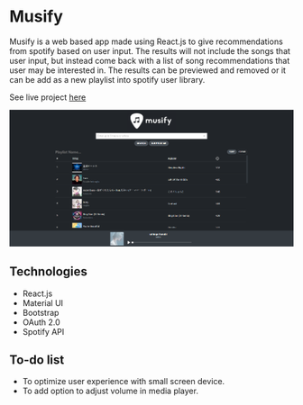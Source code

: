 # Musify

Musify is a web based app made using React.js to give recommendations from spotify based on user input. The results will not include the songs that user input, but instead come back with a list of song recommendations that user may be interested in. The results can be previewed and removed or it can be add as a new playlist into spotify user library.

See live project [here](http://musify-69685.surge.sh/)

![Alt text](./public/Screenshot%202022-08-05%20080029.png "Optional title")

## Technologies

- React.js
- Material UI
- Bootstrap
- OAuth 2.0 
- Spotify API

## To-do list

- To optimize user experience with small screen device.
- To add option to adjust volume in media player.
